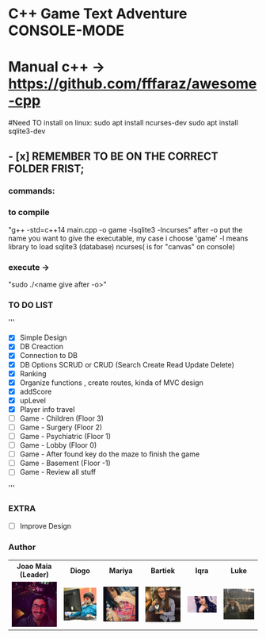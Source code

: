 # C++ Game Text Adventure CONSOLE-MODE
# Manual c++ -> https://github.com/fffaraz/awesome-cpp
#Need TO install on linux:
sudo apt install ncurses-dev
sudo apt install sqlite3-dev

## - [x] REMEMBER TO BE ON THE CORRECT FOLDER FRIST;
### commands:
### to compile 
"g++ -std=c++14 main.cpp -o game -lsqlite3 -lncurses"
after -o put the name you want to give the executable, my case i choose 'game'
-l means library to load sqlite3 (database) ncurses( is for "canvas" on console)
### execute -> 
"sudo ./<name give after -o>"


### TO DO LIST

'''

- [x] Simple Design
- [x] DB Creaction
- [x] Connection to DB
- [x] DB Options SCRUD or CRUD (Search Create Read Update Delete)
- [x] Ranking
- [x] Organize functions , create routes, kinda of MVC design 
- [x] addScore
- [x] upLevel
- [x] Player info travel 
- [ ] Game - Children     (Floor 3)
- [ ] Game - Surgery      (Floor 2)
- [ ] Game - Psychiatric  (Floor 1)
- [ ] Game - Lobby        (Floor 0)
- [ ] Game - After found key do the maze to finish the game 
- [ ] Game - Basement     (Floor -1)
- [ ] Game - Review all stuff

'''

### EXTRA 

- [ ] Improve Design 





### Author


<table>
  <tr>
    <th>Joao Maia (Leader)</th>
    <th>Diogo</th> 
    <th>Mariya</th>
    <th>Bartiek</th>
    <th>Iqra</th>
    <th>Luke</th>
  </tr>
  <tr>
    <td><a href="https://twitter.com/wannabevunf1"><img src="authorsIMG/joao_maia.jpg" width="100"></a></td>
    <td><a href="https://www.instagram.com/diogo.avm/"><img src="authorsIMG/diogo.jpg" width="100"></a></td>
    <td><a href="https://www.instagram.com/mariya_lok/"><img src="authorsIMG/mariya.jpg" width="100"></a></td>
    <td><a href="https://www.instagram.com/everlasting_sleep/"><img src="authorsIMG/bartek.jpg" width="100"></a></td>
    <td><a href="https://www.instagram.com/_iqrakhxn/"><img src="authorsIMG/iqra.jpg" width="100"></a></td>
    <td><a href="https://www.instagram.com/lukeromp/"><img src="authorsIMG/luke.jpg" width="100"></td>
  </tr>

</table>


